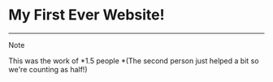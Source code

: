 # My First Ever Website!
---

> [!NOTE]
> This was the work of *1.5 people
*(The second person just helped a bit so we're counting as half!)
